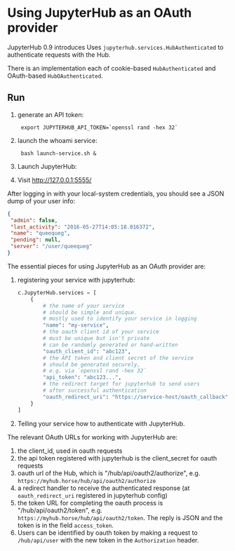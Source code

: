 # Using JupyterHub as an OAuth provider

JupyterHub 0.9 introduces
Uses `jupyterhub.services.HubAuthenticated` to authenticate requests with the Hub.

There is an implementation each of cookie-based `HubAuthenticated` and OAuth-based `HubOAuthenticated`.

## Run

1. generate an API token:

        export JUPYTERHUB_API_TOKEN=`openssl rand -hex 32`

2. launch the whoami service:

        bash launch-service.sh &

3. Launch JupyterHub:

4. Visit http://127.0.0.1:5555/

After logging in with your local-system credentials, you should see a JSON dump of your user info:

```json
{
 "admin": false,
 "last_activity": "2016-05-27T14:05:18.016372",
 "name": "queequeg",
 "pending": null,
 "server": "/user/queequeg"
}
```


The essential pieces for using JupyterHub as an OAuth provider are:

1. registering your service with jupyterhub:

    ```python
    c.JupyterHub.services = [
        {
            # the name of your service
            # should be simple and unique.
            # mostly used to identify your service in logging
            "name": "my-service",
            # the oauth client id of your service
            # must be unique but isn't private
            # can be randomly generated or hand-written
            "oauth_client_id": "abc123",
            # the API token and client secret of the service
            # should be generated securely,
            # e.g. via `openssl rand -hex 32`
            "api_token": "abc123...",
            # the redirect target for jupyterhub to send users
            # after successful authentication
            "oauth_redirect_uri": "https://service-host/oauth_callback"
        }
    ]
    ```

2. Telling your service how to authenticate with JupyterHub.

The relevant OAuth URLs for working with JupyterHub are:

1. the client_id, used in oauth requests
2. the api token registered with jupyterhub is the client_secret for oauth requests
3. oauth url of the Hub, which is "/hub/api/oauth2/authorize", e.g. `https://myhub.horse/hub/api/oauth2/authorize`
4. a redirect handler to receive the authenticated response
   (at `oauth_redirect_uri` registered in jupyterhub config)
5. the token URL for completing the oauth process is "/hub/api/oauth2/token",
   e.g. `https://myhub.horse/hub/api/oauth2/token`.
   The reply is JSON and the token is in the field `access_token`.
6. Users can be identified by oauth token by making a request to `/hub/api/user`
   with the new token in the `Authorization` header.
